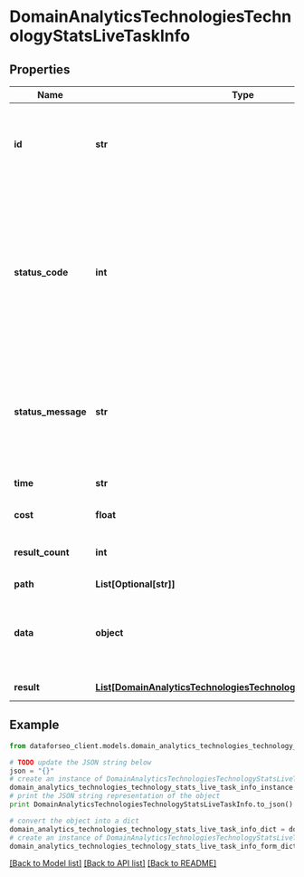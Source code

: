 # DomainAnalyticsTechnologiesTechnologyStatsLiveTaskInfo


## Properties

Name | Type | Description | Notes
------------ | ------------- | ------------- | -------------
**id** | **str** | task identifier unique task identifier in our system in the UUID format | [optional] 
**status_code** | **int** | status code of the task generated by DataForSEO, can be within the following range: 10000-60000 you can find the full list of the response codes here | [optional] 
**status_message** | **str** | informational message of the task you can find the full list of general informational messages here | [optional] 
**time** | **str** | execution time, seconds | [optional] 
**cost** | **float** | total tasks cost, USD | [optional] 
**result_count** | **int** | number of elements in the result array | [optional] 
**path** | **List[Optional[str]]** | URL path | [optional] 
**data** | **object** | contains the same parameters that you specified in the POST request | [optional] 
**result** | [**List[DomainAnalyticsTechnologiesTechnologyStatsLiveResultInfo]**](DomainAnalyticsTechnologiesTechnologyStatsLiveResultInfo.md) | array of results | [optional] 

## Example

```python
from dataforseo_client.models.domain_analytics_technologies_technology_stats_live_task_info import DomainAnalyticsTechnologiesTechnologyStatsLiveTaskInfo

# TODO update the JSON string below
json = "{}"
# create an instance of DomainAnalyticsTechnologiesTechnologyStatsLiveTaskInfo from a JSON string
domain_analytics_technologies_technology_stats_live_task_info_instance = DomainAnalyticsTechnologiesTechnologyStatsLiveTaskInfo.from_json(json)
# print the JSON string representation of the object
print DomainAnalyticsTechnologiesTechnologyStatsLiveTaskInfo.to_json()

# convert the object into a dict
domain_analytics_technologies_technology_stats_live_task_info_dict = domain_analytics_technologies_technology_stats_live_task_info_instance.to_dict()
# create an instance of DomainAnalyticsTechnologiesTechnologyStatsLiveTaskInfo from a dict
domain_analytics_technologies_technology_stats_live_task_info_form_dict = domain_analytics_technologies_technology_stats_live_task_info.from_dict(domain_analytics_technologies_technology_stats_live_task_info_dict)
```
[[Back to Model list]](../README.md#documentation-for-models) [[Back to API list]](../README.md#documentation-for-api-endpoints) [[Back to README]](../README.md)


